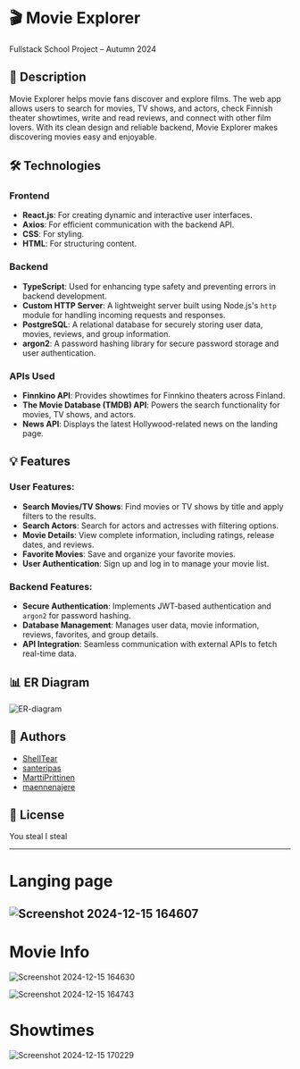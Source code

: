 # 🎬 Movie Explorer  
Fullstack School Project – Autumn 2024

## 📖 Description  
Movie Explorer helps movie fans discover and explore films. The web app allows users to search for movies, TV shows, and actors, check Finnish theater showtimes, write and read reviews, and connect with other film lovers. With its clean design and reliable backend, Movie Explorer makes discovering movies easy and enjoyable.

## 🛠️ Technologies  
### Frontend  
- **React.js**: For creating dynamic and interactive user interfaces.  
- **Axios**: For efficient communication with the backend API.  
- **CSS**: For styling.  
- **HTML**: For structuring content.  

### Backend  
- **TypeScript**: Used for enhancing type safety and preventing errors in backend development.  
- **Custom HTTP Server**: A lightweight server built using Node.js's `http` module for handling incoming requests and responses.  
- **PostgreSQL**: A relational database for securely storing user data, movies, reviews, and group information.  
- **argon2**: A password hashing library for secure password storage and user authentication.

### APIs Used  
- **Finnkino API**: Provides showtimes for Finnkino theaters across Finland.  
- **The Movie Database (TMDB) API**: Powers the search functionality for movies, TV shows, and actors.  
- **News API**: Displays the latest Hollywood-related news on the landing page.

## 💡 Features  
### User Features:  
- **Search Movies/TV Shows**: Find movies or TV shows by title and apply filters to the results.
- **Search Actors**: Search for actors and actresses with filtering options.
- **Movie Details**: View complete information, including ratings, release dates, and reviews.  
- **Favorite Movies**: Save and organize your favorite movies.  
- **User Authentication**: Sign up and log in to manage your movie list.  

### Backend Features:  
- **Secure Authentication**: Implements JWT-based authentication and `argon2` for password hashing.  
- **Database Management**: Manages user data, movie information, reviews, favorites, and group details.  
- **API Integration**: Seamless communication with external APIs to fetch real-time data.

## 📊 ER Diagram  
![ER-diagram](https://github.com/user-attachments/assets/0e750ee9-ede8-4a59-bfed-2f581cfe3ee9)

## 👥 Authors  
- [SheIITear](https://github.com/SheIITear)  
- [santeripas](https://github.com/santeripas)  
- [MarttiPrittinen](https://github.com/MarttiPrittinen)  
- [maennenajere](https://github.com/maennenajere)

## 📜 License  
You steal I steal

---
# Langing page
![Screenshot 2024-12-15 164607](https://github.com/user-attachments/assets/fc4b8956-395a-4a65-b125-2bdb842f49f1)
---
# Movie Info
![Screenshot 2024-12-15 164630](https://github.com/user-attachments/assets/5c069f2b-bdaf-4df0-a0fe-f3226488ecf8)

![Screenshot 2024-12-15 164743](https://github.com/user-attachments/assets/91835c57-28de-4c02-a85a-30cfcc0bcb8e)

# Showtimes
![Screenshot 2024-12-15 170229](https://github.com/user-attachments/assets/b8d62b99-7764-4d85-bada-d5287959b1d1)
